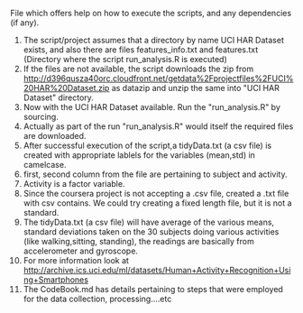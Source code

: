 File which offers help on how to execute the scripts, and any dependencies (if any).

1) The script/project assumes that a directory by name UCI HAR Dataset exists, and also there are files features_info.txt and features.txt (Directory where the script run_analysis.R is executed)
2) If the files are not available, the script downloads the zip from http://d396qusza40orc.cloudfront.net/getdata%2Fprojectfiles%2FUCI%20HAR%20Dataset.zip as datazip and unzip the same into "UCI HAR Dataset" directory.
3) Now with the UCI HAR Dataset available. Run the "run_analysis.R" by sourcing.
4) Actually as part of the run "run_analysis.R" would itself the required files are downloaded.
5) After successful execution of the script,a tidyData.txt (a csv file) is created with appropriate lablels for the variables (mean,std) in camelcase.
6) first, second column from the file are pertaining to subject and activity.
7) Activity is a factor variable.
8) Since the coursera project is not accepting a .csv file, created a .txt file with csv contains. We could try creating a fixed length file, but it is not a standard.
9) The tidyData.txt (a csv file) will have average of the various means, standard deviations taken on the 30 subjects doing various activities (like walking,sitting, standing), the readings are basically from accelerometer and gyroscope. 
10) For more information look at http://archive.ics.uci.edu/ml/datasets/Human+Activity+Recognition+Using+Smartphones 
11) The CodeBook.md has details pertaining to steps that were employed for the data collection, processing....etc